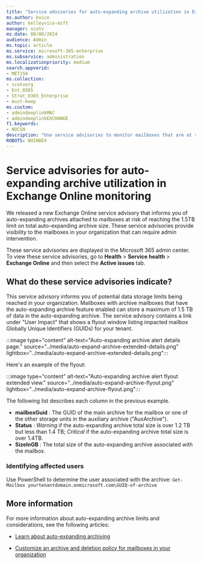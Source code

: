 ```yaml
---
title: "Service advisories for auto-expanding archive utilization in Exchange Online monitoring"
ms.author: kvice
author: kelleyvice-msft
manager: scotv
ms.date: 08/08/2024
audience: Admin
ms.topic: article
ms.service: microsoft-365-enterprise
ms.subservice: administration
ms.localizationpriority: medium
search.appverid:
- MET150
ms.collection:
- scotvorg
- Ent_O365
- Strat_O365_Enterprise
- must-keep
ms.custom: 
- admindeeplinkMAC
- admindeeplinkEXCHANGE
f1.keywords:
- NOCSH
description: "Use service advisories to monitor mailboxes that are at risk of reaching or exceeding the auto-expanding archive size limits."
ROBOTS: NOINDEX
---
```


# Service advisories for auto-expanding archive utilization in Exchange Online monitoring

We released a new Exchange Online service advisory that informs you of auto-expanding archives attached to mailboxes at risk of reaching the 1.5TB limit on total auto-expanding archive size. These service advisories provide visibility to the mailboxes in your organization that can require admin intervention.

These service advisories are displayed in the Microsoft 365 admin center. To view these service advisories, go to **Health** \> **Service health** \> **Exchange Online** and then select the **Active issues** tab.

## What do these service advisories indicate?

This service advisory informs you of potential data storage limits being reached in your organization. Mailboxes with archive mailboxes that have the auto-expanding archive feature enabled can store a maximum of 1.5 TB of data in the auto-expanding archive. The service advisory contains a link under "User Impact" that shows a flyout window listing impacted mailbox Globally Unique Identifiers (GUIDs) for your tenant.

:::image type="content" alt-text="Auto-expanding archive alert details page." source="../media/auto-expand-archive-extended-details.png" lightbox="../media/auto-expand-archive-extended-details.png":::

Here's an example of the flyout:

:::image type="content" alt-text="Auto-expanding archive alert flyout extended view." source="../media/auto-expand-archive-flyout.png" lightbox="../media/auto-expand-archive-flyout.png":::

The following list describes each column in the previous example.

- **mailboxGuid** : The GUID of the main archive for the mailbox or one of the other storage units in the auxiliary archive ("AuxArchive").
- **Status** : _Warning_ if the auto-expanding archive total size is over 1.2 TB but less than 1.4 TB; _Critical_ if the auto-expanding archive total size is over 1.4TB.
- **SizeInGB** : The total size of the auto-expanding archive associated with the mailbox.

### Identifying affected users

Use PowerShell to determine the user associated with the archive: `Get-Mailbox yourtenantdomain.onmicrosoft.com\GUID-of-archive`

## More information

For more information about auto-expanding archive limits and considerations, see the following articles:

- [Learn about auto-expanding archiving](/microsoft-365/compliance/autoexpanding-archiving)

- [Customize an archive and deletion policy for mailboxes in your organization](/microsoft-365/compliance/set-up-an-archive-and-deletion-policy-for-mailboxes)

